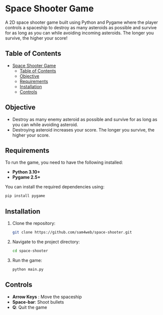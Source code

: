 # Space Shooter Game

A 2D space shooter game built using Python and Pygame where the player controls a spaceship to destroy as many asteroids
as possible and survive for as long as you can while avoiding incoming asteroids. The longer you survive, the higher
your score!

## Table of Contents

- [Space Shooter Game](#space-shooter-game)
  - [Table of Contents](#table-of-contents)
  - [Objective](#objective)
  - [Requirements](#requirements)
  - [Installation](#installation)
  - [Controls](#controls)

## Objective

- Destroy as many enemy asteroid as possible and survive for as long as you can while avoiding
  asteroid.
- Destroying asteroid increases your score. The longer you survive, the higher your score.

## Requirements

To run the game, you need to have the following installed:

- **Python 3.10+**
- **Pygame 2.5+**

You can install the required dependencies using:

```bash
pip install pygame
```

## Installation

1. Clone the repository:

   ```bash
   git clone https://github.com/sam4web/space-shooter.git
   ```

2. Navigate to the project directory:
   ```bash
   cd space-shooter
   ```
3. Run the game:
   ```bash
   python main.py
   ```

## Controls

- **Arrow Keys** : Move the spaceship
- **Space-bar**: Shoot bullets
- **Q**: Quit the game

